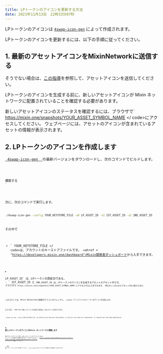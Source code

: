 ```yaml
---
title: LPトークンのアイコンを更新する方法
date: 2021年11月13日　22時33分07秒
---
```


LPトークンのアイコンは [`4swap-icon-gen`](https://github.com/fox-one/4swap-icon-gen) によって作成されます。

LPトークンのアイコンを更新するには、以下の手順に従ってください。

## 1. 最新のアセットアイコンをMixinNetworkに送信する

そうでない場合は、[この指導](../tutorials/listing)を参照して、アセットアイコンを送信してください。

LPトークンのアイコンを生成する前に、新しいアセットアイコンが Mixin ネットワークに配置されていることを確認する必要があります。

新しいアセットアイコンのステータスを確認するには、ブラウザで` https://mixin.one/snapshots/YOUR_ASSET_SYMBOL_NAME </ code>にアクセスしてください。 ウェブページには、アセットのアイコンが含まれているアセットの情報が表示されます。</p>

<h2 spaces-before="0">2. LPトークンのアイコンを作成します</h2>

<p spaces-before="0"><a href="https://github.com/fox-one/4swap-icon-gen"> <code> 4swap-icon-gen </ code> </a>の最新バージョンをダウンロードし、次のコマンドでビルドします。</p>

<pre><code class="bash">構築する
`</pre>

次に、次のコマンドで実行します。

```bash
./4swap-icon-gen -config YOUR_KEYSTORE_FILE -a0 LP_ASSET_ID -a1 1ST_ASSET_ID -a2 2ND_ASSET_ID
```

その中で

- ` YOUR_KEYSTORE_FILE </ code>は、アカウントのキーストアファイルです。
<ahref = "https://developers.mixin.one/dashboard">Mixin開発者ダッシュボード</a>から入手できます。</p></li>
<li><p spaces-before="0"><code>LP_ASSET_ID` は、LPトークンの資産IDである。
- ` 1ST_ASSET_ID </ code>と<code> 2ND_ASSET_ID </ code>は、LPトークンのアイコンを生成するアセットのアセットIDです。
ブラウザで<code> https://mixin.one/snapshots/YOUR_ASSET_SYMBOL_NAME </ code>にアクセスすると入手できます。 URLがシンボルからアセットIDに変わります。</li>
</ul>

<p spaces-before="0">このコマンドは、Mixin Networkから最新のアイコンをフェッチし、<code> output </ code>ディレクトリにLPトークンのアイコンを生成します。</p>

<p spaces-before="0">たとえば、<code> sRUM-XIN </ code>の新しいアイコンを生成する場合は、次のコマンドを実行できます。</p>

<pre><code class="bash">./4swap-icon-gen -config YOUR_KEYSTORE_FILE -a0 a53872c5-b1a3-32da-bbc4-230a7ced69cb -a1 4f2ec12c-22f4-3a9e-b757-c84b6415ea8f -a2 c94ac88f-4671-3976-b60a-09064f1811e8
`</pre>

## 3. 新しいLPトークンのアイコンをMixin ネットワークに登録します

他のアセットのアイコンと同じ、新しいLPトークンのアイコンを Mixin ネットワークに登録する必要があります ブラウザで<ahref = "https://github.com/MixinNetwork/asset-profile/"> https://github.com/MixinNetwork/asset-profile/ </a>にアクセスして送信してください。

````mdx-code-block
:::情報
終了したら、プルリクエストを作成してください。  Mixin Networkがプルリクエストを処理するのに通常約1〜2日かかります。 
:::
````